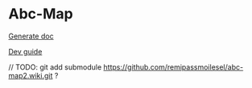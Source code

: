 # Abc-Map

[Generate doc](generate_doc.html)


[Dev guide](dev_guide.html)

// TODO: git add submodule https://github.com/remipassmoilesel/abc-map2.wiki.git ?